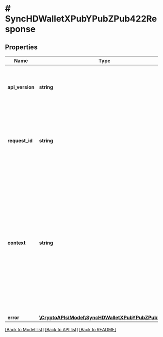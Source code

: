 # # SyncHDWalletXPubYPubZPub422Response

## Properties

Name | Type | Description | Notes
------------ | ------------- | ------------- | -------------
**api_version** | **string** | Specifies the version of the API that incorporates this endpoint. |
**request_id** | **string** | Defines the ID of the request. The &#x60;requestId&#x60; is generated by Crypto APIs and it&#39;s unique for every request. |
**context** | **string** | In batch situations the user can use the context to correlate responses with requests. This property is present regardless of whether the response was successful or returned as an error. &#x60;context&#x60; is specified by the user. | [optional]
**error** | [**\CryptoAPIs\Model\SyncHDWalletXPubYPubZPubE422**](SyncHDWalletXPubYPubZPubE422.md) |  |

[[Back to Model list]](../../README.md#models) [[Back to API list]](../../README.md#endpoints) [[Back to README]](../../README.md)
